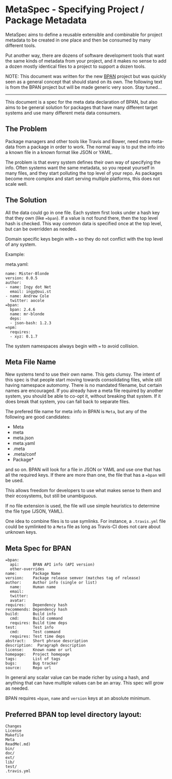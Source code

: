 MetaSpec - Specifying Project / Package Metadata
==================================================

MetaSpec aims to define a reusable extensible and combinable for project
metadata to be created in one place and then be consumed by many different
tools.

Put another way, there are dozens of software development tools that want the
same kinds of metadata from your project, and it makes no sense to add a dozen
mostly identical files to a project to support a dozen tools.

NOTE: This document was written for the new [BPAN](http://bpan.org) project but
was quickly seen as a general concept that should stand on its own. The
following text is from the BPAN project but will be made generic very soon.
Stay tuned…

----

This document is a spec for the meta data declaration of BPAN, but also aims to
be general solution for packages that have many different target systems and
use many different meta data consumers.

## The Problem

Package managers and other tools like Travis and Bower, need extra meta-data
from a package in order to work. The normal way is to put the info into a known
file in a known format like JSON or YAML.

The problem is that every system defines their own way of specifying the info.
Often systems want the same metadata, so you repeat yourself in many files, and
they start polluting the top level of your repo. As packages become more
complex and start serving multiple platforms, this does not scale well.

## The Solution

All the data could go in one file. Each system first looks under a hash key
that they own (like `=bpan`). If a value is not found there, then the top level
hash is checked. This way common data is specified once at the top level, but
can be overridden as needed.

Domain specific keys begin with `=` so they do not conflict with the top level
of any system.

Example:

meta.yaml:

    name: Mister-Blonde
    version: 0.0.5
    author:
    - name: Ingy dot Net
      email: ingy@oui.st
    - name: Andrew Cole
      twitter: aocole
    =bpan:
      bpan: 2.4.6
      name: mr-blonde
      deps:
      - json-bash: 1.2.3
    =npm:
      requires:
      - xyz: 0.1.7

The system namespaces always begin with `=` to avoid collision.

## Meta File Name

New systems tend to use their own name. This gets clumsy. The intent of this
spec is that people start moving towards consolidating files, while still
having namespace automomy. There is no mandated filename, but certain names are
encouraged. If you already have a meta file required by another system, you
should be able to co-opt it, without breaking that system. If it does break
that system, you can fall back to separate files.

The prefered file name for meta info in BPAN is `Meta`, but any of the
following are good candidates:

* Meta
* meta
* meta.json
* meta.yaml
* .meta
* .meta/conf
* Package*

and so on. BPAN will look for a file in JSON or YAML and use one that has all
the required keys. If there are more than one, the file that has a `=bpan` will
be used.

This allows freedom for developers to use what makes sense to them and their
ecosystems, but still be unambiguous.

If no file extension is used, the file will use simple heuristics to determine
the file type (JSON, YAML).

One idea to combine files is to use symlinks. For instance, a `.travis.yml`
file could be symlinked to a `Meta` file as long as Travis-CI does not care
about unknown keys.

## Meta Spec for BPAN

    =bpan:
      api:      BPAN API info (API version)
      other-overrides
    name:       Package Name
    version:    Package release semver (matches tag of release)
    author:     Author info (single or list)
      name:     Human name
      email:
      twitter:
      avatar:
    requires:   Dependency hash
    recommends: Dependency hash
    build:      Build info
      cmd:      Build command
      requires: Build time deps
    test:       Test info
      cmd:      Test command
      requires: Test time deps
    abstract:   Short phrase description
    description:  Paragraph description
    license:    Known name or url
    homepage:   Project homepage
    tags:       List of tags
    bugs:       Bug tracker
    source:     Repo url

In general any scalar value can be made richer by using a hash, and anything
that can have multiple values can be an array. This spec will grow as needed.

BPAN requires `=bpan`, `name` and `version` keys at an absolute minimum.

## Preferred BPAN top level directory layout:

    Changes
    License
    Makefile
    Meta
    ReadMe(.md)
    bin/
    doc/
    ext/
    lib/
    test/
    .travis.yml
